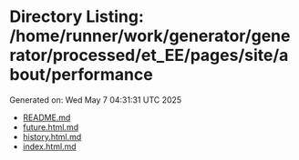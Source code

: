 # Directory Listing: /home/runner/work/generator/generator/processed/et_EE/pages/site/about/performance
Generated on: Wed May  7 04:31:31 UTC 2025

- [README.md](README.md)
- [future.html.md](future.html.md)
- [history.html.md](history.html.md)
- [index.html.md](index.html.md)
